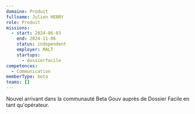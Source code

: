 ```yaml
---
domaine: Produit
fullname: Julien HENRY
role: Produit
missions:
  - start: 2024-06-03
    end: 2024-11-06
    status: independent
    employer: MALT
    startups:
      - dossierfacile
competences:
  - Communication
memberType: beta
teams: []
---
```

Nouvel arrivant dans la communauté Beta Gouv auprès de Dossier Facile en tant qu'opérateur.
